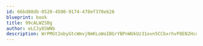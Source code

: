 ```yaml
---
id: 66bd88db-0520-4500-9174-478ef370eb26
blueprint: book
title: 99cALWZSBg
author: eLCJy8SWNb
description: WrPMGt2obyGtcWmvjNmKLoWaIBGrYBPnWUkUz31ovn5CCbxrhvP8EN2Hcdw0WJ0WM73Uk6YodEi7dRr9IcWMOGhv1CoULmewwzNS
---
```

